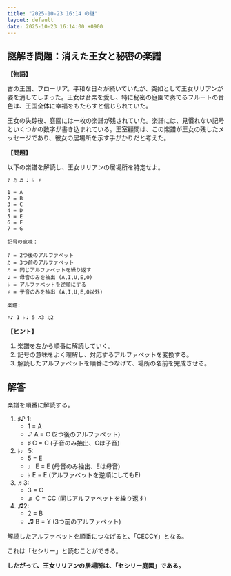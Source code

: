 ```yaml
---
title: "2025-10-23 16:14 の謎"
layout: default
date: 2025-10-23 16:14:00 +0900
---
```

## 謎解き問題：消えた王女と秘密の楽譜

**【物語】**

古の王国、フローリア。平和な日々が続いていたが、突如として王女リリアンが姿を消してしまった。王女は音楽を愛し、特に秘密の庭園で奏でるフルートの音色は、王国全体に幸福をもたらすと信じられていた。

王女の失踪後、庭園には一枚の楽譜が残されていた。楽譜には、見慣れない記号といくつかの数字が書き込まれている。王室顧問は、この楽譜が王女の残したメッセージであり、彼女の居場所を示す手がかりだと考えた。

**【問題】**

以下の楽譜を解読し、王女リリアンの居場所を特定せよ。

```
♪ ♫ ♬ ♩ ♭ ♯

1 = A
2 = B
3 = C
4 = D
5 = E
6 = F
7 = G

記号の意味：

♪ = 2つ後のアルファベット
♫ = 3つ前のアルファベット
♬ = 同じアルファベットを繰り返す
♩ = 母音のみを抽出 (A,I,U,E,O)
♭ = アルファベットを逆順にする
♯ = 子音のみを抽出 (A,I,U,E,O以外)

楽譜:

♯♪ 1 ♭♩ 5 ♬3 ♫2
```

**【ヒント】**

1.  楽譜を左から順番に解読していく。
2.  記号の意味をよく理解し、対応するアルファベットを変換する。
3.  解読したアルファベットを順番につなげて、場所の名前を完成させる。

## 解答

楽譜を順番に解読する。

1.  ♯♪ 1:
    *   1 = A
    *   ♪ A = C (2つ後のアルファベット)
    *   ♯ C = C (子音のみ抽出、Cは子音)
2.  ♭♩ 5:
    *   5 = E
    *   ♩ E = E (母音のみ抽出、Eは母音)
    *   ♭ E = E (アルファベットを逆順にしてもE)
3.  ♬3:
    *   3 = C
    *   ♬ C = CC (同じアルファベットを繰り返す)
4.  ♫2:
    *   2 = B
    *   ♫ B = Y (3つ前のアルファベット)

解読したアルファベットを順番につなげると、「CECCY」となる。

これは「セシリー」と読むことができる。

**したがって、王女リリアンの居場所は、「セシリー庭園」である。**
